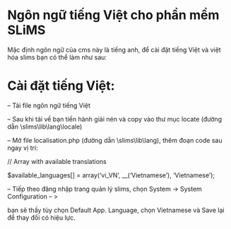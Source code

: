 # Ngôn ngữ tiếng Việt cho phần mềm SLiMS

Mặc định ngôn ngữ của cms này là tiếng anh, để cài đặt tiếng Việt và việt hóa slims bạn có thể làm như sau:

# Cài đặt tiếng Việt:

– Tải file ngôn ngữ tiếng Việt

– Sau khi tải về bạn tiến hành giải nén và copy vào thư mục locate (đường dẫn \slims\lib\lang\locale)

– Mở file localisation.php (đường dẫn \slims\lib\lang), thêm đoạn code sau ngay vị trí:

// Array with available translations

$available_languages[] = array(‘vi_VN’, __(‘Vietnamese’), ‘Vietnamese’);

– Tiếp theo đăng nhập trang quản lý slims, chọn System -> System Configuration – >

bạn sẽ thấy tùy chọn Default App. Language, chọn Vietnamese và Save lại để thay đổi có hiệu lực.
